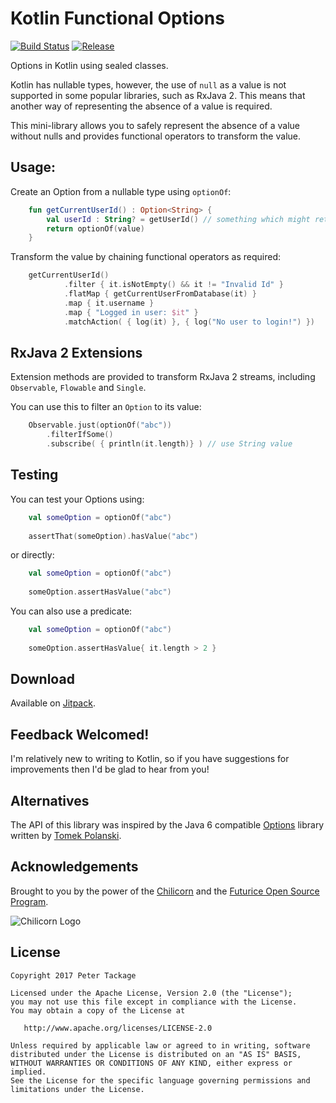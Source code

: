 # Kotlin Functional Options

[![Build Status](https://travis-ci.org/peter-tackage/kotlin-options.svg?branch=master)](https://travis-ci.org/peter-tackage/kotlin-options) [![Release](https://jitpack.io/v/peter-tackage/kotlin-options.svg)](https://jitpack.io/#peter-tackage/kotlin-options)

Options in Kotlin using sealed classes.

Kotlin has nullable types, however, the use of `null` as a value is not supported in some popular libraries, such as RxJava 2. This means that another way of representing the absence of a value is required.

This mini-library allows you to safely represent the absence of a value without nulls and provides functional operators to transform the value.

## Usage:

Create an Option from a nullable type using `optionOf`:
 
```Kotlin
    fun getCurrentUserId() : Option<String> {
        val userId : String? = getUserId() // something which might return null
        return optionOf(value)
    }
```

Transform the value by chaining functional operators as required:

``` Kotlin
    getCurrentUserId()
            .filter { it.isNotEmpty() && it != "Invalid Id" }
            .flatMap { getCurrentUserFromDatabase(it) }
            .map { it.username }
            .map { "Logged in user: $it" }
            .matchAction( { log(it) }, { log("No user to login!") })
```

## RxJava 2 Extensions

Extension methods are provided to transform RxJava 2 streams, including `Observable`, `Flowable` and `Single`.

You can use this to filter an `Option` to its value:

```Kotlin
    Observable.just(optionOf("abc"))
        .filterIfSome()
        .subscribe( { println(it.length)} ) // use String value
```

## Testing

You can test your Options using: 

```Kotlin
    val someOption = optionOf("abc")
    
    assertThat(someOption).hasValue("abc")
```

or directly:

```Kotlin
    val someOption = optionOf("abc")
    
    someOption.assertHasValue("abc")
```
    
You can also use a predicate:

```Kotlin
    val someOption = optionOf("abc")
    
    someOption.assertHasValue{ it.length > 2 }
```
    
## Download

Available on [Jitpack](https://jitpack.io/#peter-tackage/kotlin-options/0.4).

## Feedback Welcomed!

I'm relatively new to writing to Kotlin, so if you have suggestions for improvements then I'd be glad to hear from you!

## Alternatives

The API of this library was inspired by the Java 6 compatible [Options](https://github.com/tomaszpolanski/Options) library written by [Tomek Polanski](https://twitter.com/tpolansk).

## Acknowledgements

Brought to you by the power of the [Chilicorn](http://spiceprogram.org/chilicorn-history/) and the [Futurice Open Source Program](http://spiceprogram.org/).

![Chilicorn Logo](https://raw.githubusercontent.com/futurice/spiceprogram/gh-pages/assets/img/logo/chilicorn_no_text-256.png)
## License

    Copyright 2017 Peter Tackage

    Licensed under the Apache License, Version 2.0 (the "License");
    you may not use this file except in compliance with the License.
    You may obtain a copy of the License at

       http://www.apache.org/licenses/LICENSE-2.0

    Unless required by applicable law or agreed to in writing, software
    distributed under the License is distributed on an "AS IS" BASIS,
    WITHOUT WARRANTIES OR CONDITIONS OF ANY KIND, either express or implied.
    See the License for the specific language governing permissions and
    limitations under the License.

